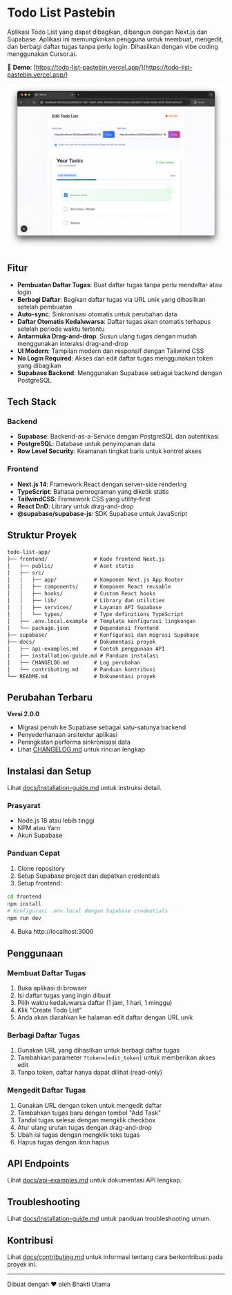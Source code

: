 # Todo List Pastebin

Aplikasi Todo List yang dapat dibagikan, dibangun dengan Next.js dan Supabase. Aplikasi ini memungkinkan pengguna untuk membuat, mengedit, dan berbagi daftar tugas tanpa perlu login. Dihasilkan dengan vibe coding menggunakan Cursor.ai.

🚀 **Demo**: [https://todo-list-pastebin.vercel.app/](https://todo-list-pastebin.vercel.app/)

![Todo List Pastebin Screenshot](docs/screenshot.png)

## Fitur

- **Pembuatan Daftar Tugas**: Buat daftar tugas tanpa perlu mendaftar atau login
- **Berbagi Daftar**: Bagikan daftar tugas via URL unik yang dihasilkan setelah pembuatan
- **Auto-sync**: Sinkronisasi otomatis untuk perubahan data
- **Daftar Otomatis Kedaluwarsa**: Daftar tugas akan otomatis terhapus setelah periode waktu tertentu
- **Antarmuka Drag-and-drop**: Susun ulang tugas dengan mudah menggunakan interaksi drag-and-drop
- **UI Modern**: Tampilan modern dan responsif dengan Tailwind CSS
- **No Login Required**: Akses dan edit daftar tugas menggunakan token yang dibagikan
- **Supabase Backend**: Menggunakan Supabase sebagai backend dengan PostgreSQL

## Tech Stack

### Backend

- **Supabase**: Backend-as-a-Service dengan PostgreSQL dan autentikasi
- **PostgreSQL**: Database untuk penyimpanan data
- **Row Level Security**: Keamanan tingkat baris untuk kontrol akses

### Frontend

- **Next.js 14**: Framework React dengan server-side rendering
- **TypeScript**: Bahasa pemrograman yang diketik statis
- **TailwindCSS**: Framework CSS yang utility-first
- **React DnD**: Library untuk drag-and-drop
- **@supabase/supabase-js**: SDK Supabase untuk JavaScript

## Struktur Proyek

```
todo-list-app/
├── frontend/               # Kode frontend Next.js
│   ├── public/             # Aset statis
│   ├── src/
│   │   ├── app/            # Komponen Next.js App Router
│   │   ├── components/     # Komponen React reusable
│   │   ├── hooks/          # Custom React hooks
│   │   ├── lib/            # Library dan utilities
│   │   ├── services/       # Layanan API Supabase
│   │   └── types/          # Type definitions TypeScript
│   ├── .env.local.example  # Template konfigurasi lingkungan
│   └── package.json        # Dependensi frontend
├── supabase/               # Konfigurasi dan migrasi Supabase
├── docs/                   # Dokumentasi proyek
│   ├── api-examples.md     # Contoh penggunaan API
│   ├── installation-guide.md # Panduan instalasi
│   ├── CHANGELOG.md        # Log perubahan
│   └── contributing.md     # Panduan kontribusi
└── README.md               # Dokumentasi proyek
```

## Perubahan Terbaru

**Versi 2.0.0**

- Migrasi penuh ke Supabase sebagai satu-satunya backend
- Penyederhanaan arsitektur aplikasi
- Peningkatan performa sinkronisasi data
- Lihat [CHANGELOG.md](docs/CHANGELOG.md) untuk rincian lengkap

## Instalasi dan Setup

Lihat [docs/installation-guide.md](docs/installation-guide.md) untuk instruksi detail.

### Prasyarat

- Node.js 18 atau lebih tinggi
- NPM atau Yarn
- Akun Supabase

### Panduan Cepat

1. Clone repository
2. Setup Supabase project dan dapatkan credentials
3. Setup frontend:

```bash
cd frontend
npm install
# Konfigurasi .env.local dengan Supabase credentials
npm run dev
```

4. Buka http://localhost:3000

## Penggunaan

### Membuat Daftar Tugas

1. Buka aplikasi di browser
2. Isi daftar tugas yang ingin dibuat
3. Pilih waktu kedaluwarsa daftar (1 jam, 1 hari, 1 minggu)
4. Klik "Create Todo List"
5. Anda akan diarahkan ke halaman edit daftar dengan URL unik

### Berbagi Daftar Tugas

1. Gunakan URL yang dihasilkan untuk berbagi daftar tugas
2. Tambahkan parameter `?token=[edit_token]` untuk memberikan akses edit
3. Tanpa token, daftar hanya dapat dilihat (read-only)

### Mengedit Daftar Tugas

1. Gunakan URL dengan token untuk mengedit daftar
2. Tambahkan tugas baru dengan tombol "Add Task"
3. Tandai tugas selesai dengan mengklik checkbox
4. Atur ulang urutan tugas dengan drag-and-drop
5. Ubah isi tugas dengan mengklik teks tugas
6. Hapus tugas dengan ikon hapus

## API Endpoints

Lihat [docs/api-examples.md](docs/api-examples.md) untuk dokumentasi API lengkap.

## Troubleshooting

Lihat [docs/installation-guide.md](docs/installation-guide.md) untuk panduan troubleshooting umum.

## Kontribusi

Lihat [docs/contributing.md](docs/contributing.md) untuk informasi tentang cara berkontribusi pada proyek ini.

---

Dibuat dengan ❤️ oleh Bhakti Utama

